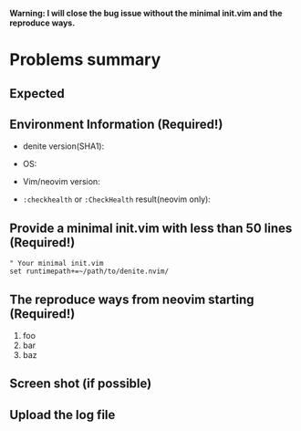 **Warning:  I will close the bug issue without the minimal init.vim and the reproduce ways.**

# Problems summary


## Expected


## Environment Information (Required!)

 * denite version(SHA1):

 * OS:

 * Vim/neovim version:

 * `:checkhealth` or `:CheckHealth` result(neovim only):

## Provide a minimal init.vim with less than 50 lines (Required!)

```vim
" Your minimal init.vim
set runtimepath+=~/path/to/denite.nvim/
```


## The reproduce ways from neovim starting (Required!)

 1. foo
 2. bar
 3. baz



## Screen shot (if possible)


## Upload the log file
